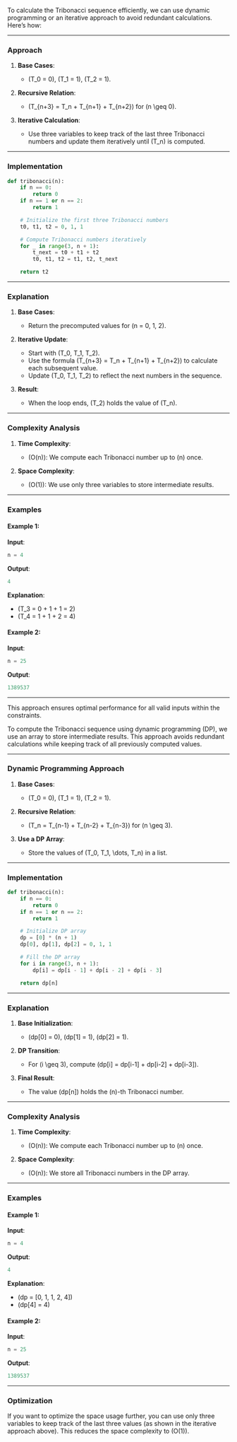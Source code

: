 To calculate the Tribonacci sequence efficiently, we can use dynamic programming or an iterative approach to avoid redundant calculations. Here’s how:

---

### **Approach**

1. **Base Cases**:
   - \(T_0 = 0\), \(T_1 = 1\), \(T_2 = 1\).

2. **Recursive Relation**:
   - \(T_{n+3} = T_n + T_{n+1} + T_{n+2}\) for \(n \geq 0\).

3. **Iterative Calculation**:
   - Use three variables to keep track of the last three Tribonacci numbers and update them iteratively until \(T_n\) is computed.

---

### **Implementation**

```python
def tribonacci(n):
    if n == 0:
        return 0
    if n == 1 or n == 2:
        return 1

    # Initialize the first three Tribonacci numbers
    t0, t1, t2 = 0, 1, 1

    # Compute Tribonacci numbers iteratively
    for _ in range(3, n + 1):
        t_next = t0 + t1 + t2
        t0, t1, t2 = t1, t2, t_next

    return t2
```

---

### **Explanation**

1. **Base Cases**:
   - Return the precomputed values for \(n = 0, 1, 2\).

2. **Iterative Update**:
   - Start with \(T_0, T_1, T_2\).
   - Use the formula \(T_{n+3} = T_n + T_{n+1} + T_{n+2}\) to calculate each subsequent value.
   - Update \(T_0, T_1, T_2\) to reflect the next numbers in the sequence.

3. **Result**:
   - When the loop ends, \(T_2\) holds the value of \(T_n\).

---

### **Complexity Analysis**

1. **Time Complexity**:
   - \(O(n)\): We compute each Tribonacci number up to \(n\) once.

2. **Space Complexity**:
   - \(O(1)\): We use only three variables to store intermediate results.

---

### **Examples**

#### Example 1:
**Input**:
```python
n = 4
```

**Output**:
```python
4
```

**Explanation**:
- \(T_3 = 0 + 1 + 1 = 2\)
- \(T_4 = 1 + 1 + 2 = 4\)

#### Example 2:
**Input**:
```python
n = 25
```

**Output**:
```python
1389537
```

---

This approach ensures optimal performance for all valid inputs within the constraints.


To compute the Tribonacci sequence using dynamic programming (DP), we use an array to store intermediate results. This approach avoids redundant calculations while keeping track of all previously computed values.

---

### **Dynamic Programming Approach**

1. **Base Cases**:
   - \(T_0 = 0\), \(T_1 = 1\), \(T_2 = 1\).

2. **Recursive Relation**:
   - \(T_n = T_{n-1} + T_{n-2} + T_{n-3}\) for \(n \geq 3\).

3. **Use a DP Array**:
   - Store the values of \(T_0, T_1, \dots, T_n\) in a list.

---

### **Implementation**

```python
def tribonacci(n):
    if n == 0:
        return 0
    if n == 1 or n == 2:
        return 1

    # Initialize DP array
    dp = [0] * (n + 1)
    dp[0], dp[1], dp[2] = 0, 1, 1

    # Fill the DP array
    for i in range(3, n + 1):
        dp[i] = dp[i - 1] + dp[i - 2] + dp[i - 3]

    return dp[n]
```

---

### **Explanation**

1. **Base Initialization**:
   - \(dp[0] = 0\), \(dp[1] = 1\), \(dp[2] = 1\).

2. **DP Transition**:
   - For \(i \geq 3\), compute \(dp[i] = dp[i-1] + dp[i-2] + dp[i-3]\).

3. **Final Result**:
   - The value \(dp[n]\) holds the \(n\)-th Tribonacci number.

---

### **Complexity Analysis**

1. **Time Complexity**:
   - \(O(n)\): We compute each Tribonacci number up to \(n\) once.

2. **Space Complexity**:
   - \(O(n)\): We store all Tribonacci numbers in the DP array.

---

### **Examples**

#### Example 1:
**Input**:
```python
n = 4
```

**Output**:
```python
4
```

**Explanation**:
- \(dp = [0, 1, 1, 2, 4]\)
- \(dp[4] = 4\)

#### Example 2:
**Input**:
```python
n = 25
```

**Output**:
```python
1389537
```

---

### **Optimization**

If you want to optimize the space usage further, you can use only three variables to keep track of the last three values (as shown in the iterative approach above). This reduces the space complexity to \(O(1)\).
